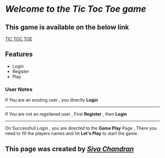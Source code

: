 # *Welcome to the Tic Toc Toe game*

## This game is available on the below link

[TIC TOC TOE](https://tic-toc-toe-siva.netlify.app/)

## Features

* Login
* Register
* Play

### User Notes

If You are an existing user , you directly **Login**

---

If You are not an regsitered user , First **Register** , then **Login**

---

On Successfull Login , you are directed to the **Game Play** Page , 
There you need to fill the players names and hit **Let's Play** to start the game.
 
## This page was created by *[Siva Chandran](https://github.com/jaguarsiva)*
